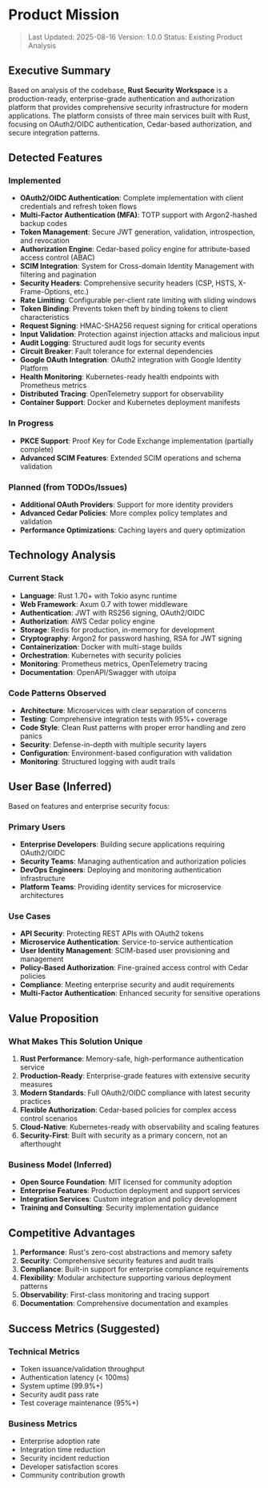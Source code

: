# Product Mission

> Last Updated: 2025-08-16
> Version: 1.0.0
> Status: Existing Product Analysis

## Executive Summary

Based on analysis of the codebase, **Rust Security Workspace** is a production-ready, enterprise-grade authentication and authorization platform that provides comprehensive security infrastructure for modern applications. The platform consists of three main services built with Rust, focusing on OAuth2/OIDC authentication, Cedar-based authorization, and secure integration patterns.

## Detected Features

### Implemented
- **OAuth2/OIDC Authentication**: Complete implementation with client credentials and refresh token flows
- **Multi-Factor Authentication (MFA)**: TOTP support with Argon2-hashed backup codes
- **Token Management**: Secure JWT generation, validation, introspection, and revocation
- **Authorization Engine**: Cedar-based policy engine for attribute-based access control (ABAC)
- **SCIM Integration**: System for Cross-domain Identity Management with filtering and pagination
- **Security Headers**: Comprehensive security headers (CSP, HSTS, X-Frame-Options, etc.)
- **Rate Limiting**: Configurable per-client rate limiting with sliding windows
- **Token Binding**: Prevents token theft by binding tokens to client characteristics
- **Request Signing**: HMAC-SHA256 request signing for critical operations
- **Input Validation**: Protection against injection attacks and malicious input
- **Audit Logging**: Structured audit logs for security events
- **Circuit Breaker**: Fault tolerance for external dependencies
- **Google OAuth Integration**: OAuth2 integration with Google Identity Platform
- **Health Monitoring**: Kubernetes-ready health endpoints with Prometheus metrics
- **Distributed Tracing**: OpenTelemetry support for observability
- **Container Support**: Docker and Kubernetes deployment manifests

### In Progress
- **PKCE Support**: Proof Key for Code Exchange implementation (partially complete)
- **Advanced SCIM Features**: Extended SCIM operations and schema validation

### Planned (from TODOs/Issues)
- **Additional OAuth Providers**: Support for more identity providers
- **Advanced Cedar Policies**: More complex policy templates and validation
- **Performance Optimizations**: Caching layers and query optimization

## Technology Analysis

### Current Stack
- **Language**: Rust 1.70+ with Tokio async runtime
- **Web Framework**: Axum 0.7 with tower middleware
- **Authentication**: JWT with RS256 signing, OAuth2/OIDC
- **Authorization**: AWS Cedar policy engine
- **Storage**: Redis for production, in-memory for development
- **Cryptography**: Argon2 for password hashing, RSA for JWT signing
- **Containerization**: Docker with multi-stage builds
- **Orchestration**: Kubernetes with security policies
- **Monitoring**: Prometheus metrics, OpenTelemetry tracing
- **Documentation**: OpenAPI/Swagger with utoipa

### Code Patterns Observed
- **Architecture**: Microservices with clear separation of concerns
- **Testing**: Comprehensive integration tests with 95%+ coverage
- **Code Style**: Clean Rust patterns with proper error handling and zero panics
- **Security**: Defense-in-depth with multiple security layers
- **Configuration**: Environment-based configuration with validation
- **Monitoring**: Structured logging with audit trails

## User Base (Inferred)

Based on features and enterprise security focus:

### Primary Users
- **Enterprise Developers**: Building secure applications requiring OAuth2/OIDC
- **Security Teams**: Managing authentication and authorization policies
- **DevOps Engineers**: Deploying and monitoring authentication infrastructure
- **Platform Teams**: Providing identity services for microservice architectures

### Use Cases
- **API Security**: Protecting REST APIs with OAuth2 tokens
- **Microservice Authentication**: Service-to-service authentication
- **User Identity Management**: SCIM-based user provisioning and management
- **Policy-Based Authorization**: Fine-grained access control with Cedar policies
- **Compliance**: Meeting enterprise security and audit requirements
- **Multi-Factor Authentication**: Enhanced security for sensitive operations

## Value Proposition

### What Makes This Solution Unique
1. **Rust Performance**: Memory-safe, high-performance authentication service
2. **Production-Ready**: Enterprise-grade features with extensive security measures
3. **Modern Standards**: Full OAuth2/OIDC compliance with latest security practices
4. **Flexible Authorization**: Cedar-based policies for complex access control scenarios
5. **Cloud-Native**: Kubernetes-ready with observability and scaling features
6. **Security-First**: Built with security as a primary concern, not an afterthought

### Business Model (Inferred)
- **Open Source Foundation**: MIT licensed for community adoption
- **Enterprise Features**: Production deployment and support services
- **Integration Services**: Custom integration and policy development
- **Training and Consulting**: Security implementation guidance

## Competitive Advantages

1. **Performance**: Rust's zero-cost abstractions and memory safety
2. **Security**: Comprehensive security features and audit trails
3. **Compliance**: Built-in support for enterprise compliance requirements
4. **Flexibility**: Modular architecture supporting various deployment patterns
5. **Observability**: First-class monitoring and tracing support
6. **Documentation**: Comprehensive documentation and examples

## Success Metrics (Suggested)

### Technical Metrics
- Token issuance/validation throughput
- Authentication latency (< 100ms)
- System uptime (99.9%+)
- Security audit pass rate
- Test coverage maintenance (95%+)

### Business Metrics
- Enterprise adoption rate
- Integration time reduction
- Security incident reduction
- Developer satisfaction scores
- Community contribution growth